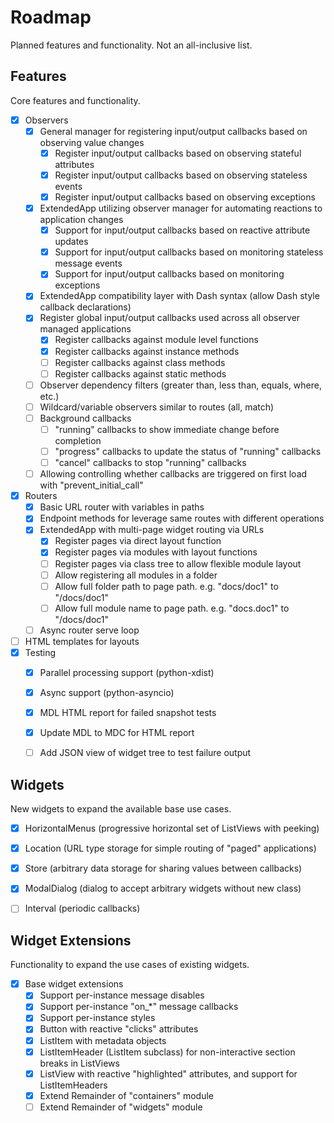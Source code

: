 
# Roadmap

Planned features and functionality. Not an all-inclusive list.


## Features

Core features and functionality.

- [x] Observers
    * [x] General manager for registering input/output callbacks based on observing value changes
      * [x] Register input/output callbacks based on observing stateful attributes
      * [x] Register input/output callbacks based on observing stateless events
      * [x] Register input/output callbacks based on observing exceptions
    * [x] ExtendedApp utilizing observer manager for automating reactions to application changes
      * [x] Support for input/output callbacks based on reactive attribute updates
      * [x] Support for input/output callbacks based on monitoring stateless message events
      * [x] Support for input/output callbacks based on monitoring exceptions
    * [x] ExtendedApp compatibility layer with Dash syntax (allow Dash style callback declarations)
    * [x] Register global input/output callbacks used across all observer managed applications
      * [x] Register callbacks against module level functions
      * [x] Register callbacks against instance methods
      * [ ] Register callbacks against class methods
      * [ ] Register callbacks against static methods
    * [ ] Observer dependency filters (greater than, less than, equals, where, etc.)
    * [ ] Wildcard/variable observers similar to routes (all, match)
    * [ ] Background callbacks
      * [ ] "running" callbacks to show immediate change before completion
      * [ ] "progress" callbacks to update the status of "running" callbacks
      * [ ] "cancel" callbacks to stop "running" callbacks
    * [ ] Allowing controlling whether callbacks are triggered on first load with "prevent_initial_call"
- [x] Routers
    * [x] Basic URL router with variables in paths
    * [x] Endpoint methods for leverage same routes with different operations
    * [x] ExtendedApp with multi-page widget routing via URLs
      * [x] Register pages via direct layout function
      * [x] Register pages via modules with layout functions
      * [ ] Register pages via class tree to allow flexible module layout
      * [ ] Allow registering all modules in a folder
      * [ ] Allow full folder path to page path. e.g. "docs/doc1" to "/docs/doc1"
      * [ ] Allow full module name to page path. e.g. "docs.doc1" to "/docs/doc1"
    * [ ] Async router serve loop
- [ ] HTML templates for layouts
- [x] Testing
    * [x] Parallel processing support (python-xdist)
    * [x] Async support (python-asyncio)
    * [x] MDL HTML report for failed snapshot tests
    * [x] Update MDL to MDC for HTML report
    * [ ] Add JSON view of widget tree to test failure output


## Widgets

New widgets to expand the available base use cases.

- [x] HorizontalMenus (progressive horizontal set of ListViews with peeking)
- [x] Location (URL type storage for simple routing of "paged" applications)
- [x] Store (arbitrary data storage for sharing values between callbacks)
- [x] ModalDialog (dialog to accept arbitrary widgets without new class)
- [ ] Interval (periodic callbacks)


## Widget Extensions

Functionality to expand the use cases of existing widgets.

- [x] Base widget extensions
    * [x] Support per-instance message disables
    * [x] Support per-instance "on_*" message callbacks
    * [x] Support per-instance styles
    * [x] Button with reactive "clicks" attributes
    * [x] ListItem with metadata objects
    * [x] ListItemHeader (ListItem subclass) for non-interactive section breaks in ListViews
    * [x] ListView with reactive "highlighted" attributes, and support for ListItemHeaders
    * [x] Extend Remainder of "containers" module
    * [ ] Extend Remainder of "widgets" module

